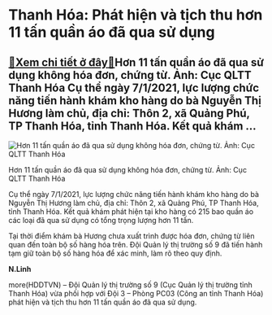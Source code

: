 Thanh Hóa: Phát hiện và tịch thu hơn 11 tấn quần áo đã qua sử dụng
==================================================================

[:gift:Xem chi tiết ở đây:gift:](https://hddtvn.com/thanh-hoa-phat-hien-va-tich-thu-hon-11-tan-quan-ao-da-qua-su-dung/)Hơn 11 tấn quần áo đã qua sử dụng không hóa đơn, chứng từ. Ảnh: Cục QLTT Thanh Hóa Cụ thể ngày 7/1/2021, lực lượng chức năng tiến hành khám kho hàng do bà Nguyễn Thị Hương làm chủ, địa chỉ: Thôn 2, xã Quảng Phú, TP Thanh Hóa, tỉnh Thanh Hóa. Kết quả khám …
----------------------------------------------------------------------------------------------------------------------------------------------------------------------------------------------------------------------------------------------------------------





![Hơn 11 tấn quần áo đã qua sử dụng không hóa đơn, chứng từ. Ảnh: Cục QLTT Thanh Hóa](https://hddtvn.com/wp-content/uploads/2021/01/4003_e6e5dfcdded56744ba27ab1d10bd6839.JPG.jpg "Hơn 11 tấn quần áo đã qua sử dụng không hóa đơn, chứng từ. Ảnh: Cục QLTT Thanh Hóa")


Hơn 11 tấn quần áo đã qua sử dụng không hóa đơn, chứng từ. Ảnh: Cục QLTT Thanh Hóa



Cụ thể ngày 7/1/2021, lực lượng chức năng tiến hành khám kho hàng do bà Nguyễn Thị Hương làm chủ, địa chỉ: Thôn 2, xã Quảng Phú, TP Thanh Hóa, tỉnh Thanh Hóa. Kết quả khám phát hiện tại kho hàng có 215 bao quần áo các loại đã qua sử dụng có tổng trọng lượng hơn 11 tấn.


Tại thời điểm khám bà Hương chưa xuất trình được hóa đơn, chứng từ liên quan đến toàn bộ số hàng hóa trên. Đội Quản lý thị trường số 9 đã tiến hành tạm giữ toàn bộ số hàng hóa để xác minh, làm rõ theo quy định.




**N.Linh**



more(HDDTVN) – Đội Quản lý thị trường số 9 (Cục Quản lý thị trường tỉnh Thanh Hóa) vừa phối hợp với Đội 3 – Phòng PC03 (Công an tỉnh Thanh Hóa) phát hiện và tịch thu hơn 11 tấn quần áo đã qua sử dụng.

